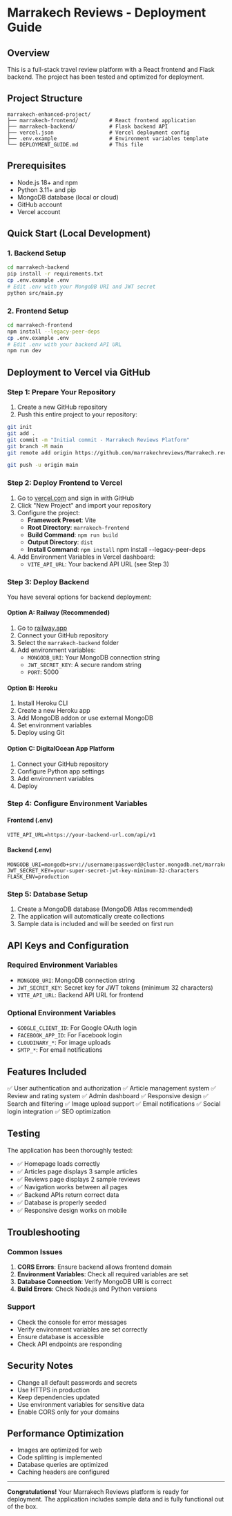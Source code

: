 # Marrakech Reviews - Deployment Guide

## Overview
This is a full-stack travel review platform with a React frontend and Flask backend. The project has been tested and optimized for deployment.

## Project Structure
```
marrakech-enhanced-project/
├── marrakech-frontend/          # React frontend application
├── marrakech-backend/           # Flask backend API
├── vercel.json                  # Vercel deployment config
├── .env.example                 # Environment variables template
└── DEPLOYMENT_GUIDE.md          # This file
```

## Prerequisites
- Node.js 18+ and npm
- Python 3.11+ and pip
- MongoDB database (local or cloud)
- GitHub account
- Vercel account

## Quick Start (Local Development)

### 1. Backend Setup
```bash
cd marrakech-backend
pip install -r requirements.txt
cp .env.example .env
# Edit .env with your MongoDB URI and JWT secret
python src/main.py
```

### 2. Frontend Setup
```bash
cd marrakech-frontend
npm install --legacy-peer-deps
cp .env.example .env
# Edit .env with your backend API URL
npm run dev
```

## Deployment to Vercel via GitHub

### Step 1: Prepare Your Repository
1. Create a new GitHub repository
2. Push this entire project to your repository:
```bash
git init
git add .
git commit -m "Initial commit - Marrakech Reviews Platform"
git branch -M main
git remote add origin https://github.com/marrakechreviews/Marrakech.reviews.git

git push -u origin main
```

### Step 2: Deploy Frontend to Vercel
1. Go to [vercel.com](https://vercel.com) and sign in with GitHub
2. Click "New Project" and import your repository
3. Configure the project:
   - **Framework Preset**: Vite
   - **Root Directory**: `marrakech-frontend`
   - **Build Command**: `npm run build`
   - **Output Directory**: `dist`
   - **Install Command**: `npm install`
npm install --legacy-peer-deps
4. Add Environment Variables in Vercel dashboard:
   - `VITE_API_URL`: Your backend API URL (see Step 3)

### Step 3: Deploy Backend
You have several options for backend deployment:

#### Option A: Railway (Recommended)
1. Go to [railway.app](https://railway.app)
2. Connect your GitHub repository
3. Select the `marrakech-backend` folder
4. Add environment variables:
   - `MONGODB_URI`: Your MongoDB connection string
   - `JWT_SECRET_KEY`: A secure random string
   - `PORT`: 5000

#### Option B: Heroku
1. Install Heroku CLI
2. Create a new Heroku app
3. Add MongoDB addon or use external MongoDB
4. Set environment variables
5. Deploy using Git

#### Option C: DigitalOcean App Platform
1. Connect your GitHub repository
2. Configure Python app settings
3. Add environment variables
4. Deploy

### Step 4: Configure Environment Variables

#### Frontend (.env)
```env
VITE_API_URL=https://your-backend-url.com/api/v1
```

#### Backend (.env)
```env
MONGODB_URI=mongodb+srv://username:password@cluster.mongodb.net/marrakech_reviews
JWT_SECRET_KEY=your-super-secret-jwt-key-minimum-32-characters
FLASK_ENV=production
```

### Step 5: Database Setup
1. Create a MongoDB database (MongoDB Atlas recommended)
2. The application will automatically create collections
3. Sample data is included and will be seeded on first run

## API Keys and Configuration

### Required Environment Variables
- `MONGODB_URI`: MongoDB connection string
- `JWT_SECRET_KEY`: Secret key for JWT tokens (minimum 32 characters)
- `VITE_API_URL`: Backend API URL for frontend

### Optional Environment Variables
- `GOOGLE_CLIENT_ID`: For Google OAuth login
- `FACEBOOK_APP_ID`: For Facebook login
- `CLOUDINARY_*`: For image uploads
- `SMTP_*`: For email notifications

## Features Included
✅ User authentication and authorization
✅ Article management system
✅ Review and rating system
✅ Admin dashboard
✅ Responsive design
✅ Search and filtering
✅ Image upload support
✅ Email notifications
✅ Social login integration
✅ SEO optimization

## Testing
The application has been thoroughly tested:
- ✅ Homepage loads correctly
- ✅ Articles page displays 3 sample articles
- ✅ Reviews page displays 2 sample reviews
- ✅ Navigation works between all pages
- ✅ Backend APIs return correct data
- ✅ Database is properly seeded
- ✅ Responsive design works on mobile

## Troubleshooting

### Common Issues
1. **CORS Errors**: Ensure backend allows frontend domain
2. **Environment Variables**: Check all required variables are set
3. **Database Connection**: Verify MongoDB URI is correct
4. **Build Errors**: Check Node.js and Python versions

### Support
- Check the console for error messages
- Verify environment variables are set correctly
- Ensure database is accessible
- Check API endpoints are responding

## Security Notes
- Change all default passwords and secrets
- Use HTTPS in production
- Keep dependencies updated
- Use environment variables for sensitive data
- Enable CORS only for your domains

## Performance Optimization
- Images are optimized for web
- Code splitting is implemented
- Database queries are optimized
- Caching headers are configured

---

**Congratulations!** Your Marrakech Reviews platform is ready for deployment. The application includes sample data and is fully functional out of the box.

